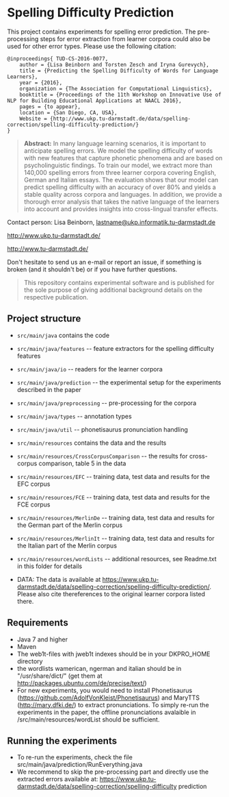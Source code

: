 # Spelling Difficulty Prediction

This project contains experiments for spelling error prediction. The pre-processing steps for error extraction from learner corpora could also be used for other error types. 
Please use the following citation:

```
@inproceedings{	TUD-CS-2016-0077,
	author = {Lisa Beinborn and Torsten Zesch and Iryna Gurevych},
	title = {Predicting the Spelling Difficulty of Words for Language Learners},
	year = {2016},
	organization = {The Association for Computational Linguistics},
	booktitle = {Proceedings of the 11th Workshop on Innovative Use of NLP for Building Educational Applications at NAACL 2016},
	pages = {to appear},
	location = {San Diego, CA, USA},
	Website = {http://www.ukp.tu-darmstadt.de/data/spelling-correction/spelling-difficulty-prediction/}
}
```

> **Abstract:** In many language learning scenarios, it is important to anticipate spelling errors. We model the spelling difficulty of words with new features that capture phonetic phenomena and are based on psycholinguistic findings. To train our model, we extract more than 140,000 spelling errors from three learner corpora covering English, German and Italian essays. The evaluation shows that our model can predict spelling difficulty with an accuracy of over 80% and yields a stable quality across corpora and languages. In addition, we provide a thorough error analysis that takes the native language of the learners into account and provides insights into cross-lingual transfer effects.


Contact person: Lisa Beinborn, lastname@ukp.informatik.tu-darmstadt.de

http://www.ukp.tu-darmstadt.de/

http://www.tu-darmstadt.de/


Don't hesitate to send us an e-mail or report an issue, if something is broken (and it shouldn't be) or if you have further questions.

> This repository contains experimental software and is published for the sole purpose of giving additional background details on the respective publication. 

## Project structure
* `src/main/java` contains the code
* `src/main/java/features` -- feature extractors for the spelling difficulty features
* `src/main/java/io` -- readers for the learner corpora
* `src/main/java/prediction` -- the experimental setup for the experiments described in the paper
* `src/main/java/preprocessing` -- pre-processing for the corpora
* `src/main/java/types` -- annotation types
* `src/main/java/util` -- phonetisaurus pronunciation handling

* `src/main/resources` contains the data and the results
* `src/main/resources/CrossCorpusComparison` -- the results for cross-corpus comparison, table 5 in the data
* `src/main/resources/EFC` -- training data, test data and results for the EFC corpus
* `src/main/resources/FCE` -- training data, test data and results for the FCE corpus
* `src/main/resources/MerlinDe` -- training data, test data and results for the German part of the Merlin corpus
* `src/main/resources/MerlinIt` -- training data, test data and results for the Italian part of the Merlin corpus
* `src/main/resources/wordLists` -- additional resources, see Readme.txt in this folder for details

* DATA: The data is available at https://www.ukp.tu-darmstadt.de/data/spelling-correction/spelling-difficulty-prediction/. Please also cite thereferences to the original learner corpora listed there.  
## Requirements
* Java 7 and higher
* Maven
* The web1t-files with jweb1t indexes should be in your DKPRO_HOME directory 
* the wordlists wamerican, ngerman and italian should be in "/usr/share/dict/" (get them at http://packages.ubuntu.com/de/precise/text/)
* For new experiments, you would need to install Phonetisaurus (https://github.com/AdolfVonKleist/Phonetisaurus) and MaryTTS (http://mary.dfki.de/) to extract pronunciations. To simply re-run the experiments in the paper, the offline pronunciations avalaible in /src/main/resources/wordList should be sufficient. 

## Running the experiments
* To re-run the experiments, check the file src/main/java/prediction/RunEverything.java
* We recommend to skip the pre-processing part and directly use the extracted errors available at:  https://www.ukp.tu-darmstadt.de/data/spelling-correction/spelling-difficulty prediction



